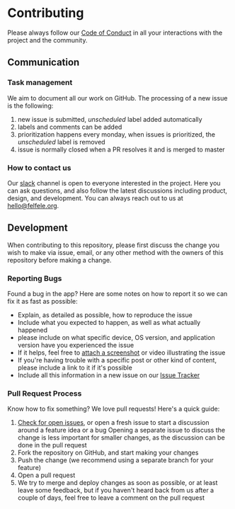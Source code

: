 # Contributing

Please always follow our [Code of Conduct](https://github.com/felfele/feeds/blob/master/CODE_OF_CONDUCT.md) in all your interactions with the project and the community.

## Communication

### Task management

We aim to document all our work on GitHub. The processing of a new issue is the following:
1. new issue is submitted, _unscheduled_ label added automatically
2. labels and comments can be added
3. prioritization happens every monday, when issues is prioritized, the _unscheduled_ label is removed
4. issue is normally closed when a PR resolves it and is merged to master

### How to contact us

Our [slack](https://join.slack.com/t/felfele/shared_invite/zt-clseo486-L~kgODYDt1HKPUfmlAuxrA) channel is open to everyone interested in the project. Here you can ask questions, and also follow the latest discussions including product, design, and development. You can always reach out to us at hello@felfele.org.

## Development

When contributing to this repository, please first discuss the change you wish to make via issue,
email, or any other method with the owners of this repository before making a change.

### Reporting Bugs

Found a bug in the app? Here are some notes on how to report it so we
can fix it as fast as possible:

- Explain, as detailed as possible, how to reproduce the issue
- Include what you expected to happen, as well as what actually happened
- please include on what specific device, OS version, and application version have you experienced the issue
- If it helps, feel free to [attach a
  screenshot](https://github.com/blog/1347-issue-attachments) or video
  illustrating the issue
- If you're having trouble with a specific post or other kind of content, please include a link to it if it's possible
- Include all this information in a new issue on our [Issue Tracker](https://github.com/felfele/feeds/issues)

### Pull Request Process

Know how to fix something? We love pull requests! Here's a quick guide:

1. [Check for open issues](https://github.com/felfele/feeds/issues), or
   open a fresh issue to start a discussion around a feature idea or a bug
   Opening a separate issue to discuss the change is less important for smaller
   changes, as the discussion can be done in the pull request
2. Fork the repository on GitHub, and start making your changes
3. Push the change (we recommend using a separate branch for your feature)
4. Open a pull request
5. We try to merge and deploy changes as soon as possible, or at least leave
   some feedback, but if you haven't heard back from us after a couple of days,
   feel free to leave a comment on the pull request
